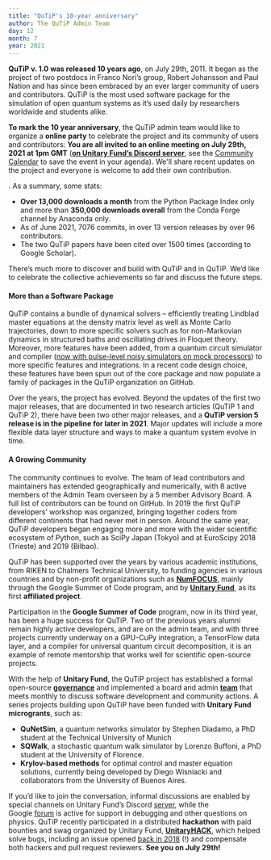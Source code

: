```yaml
---
title: "QuTiP's 10-year anniversary"
author: The QuTiP Admin Team  
day: 12
month: 7
year: 2021
---
```


**QuTiP v. 1.0 was released 10 years ago**, on July 29th, 2011. It began as the project of two postdocs in Franco Nori’s group, Robert Johansson and Paul Nation and has since been embraced by an ever larger community of users and contributors. QuTiP is the most used software package for the simulation of open quantum systems as it’s used daily by researchers worldwide and students alike. 

**To mark the 10 year anniversary**, the QuTiP admin team would like to organize a **online party** to celebrate the project and its community of users and contributors: **You are all invited to an online meeting on July 29th, 2021 at 1pm GMT** ([**on Unitary Fund’s Discord server**](http://discord.unitary.fund/), see the [Community Calendar](https://unitary.fund/talks.html#calendar) to save the event in your agenda). We'll share recent updates on the project and everyone is welcome to add their own contribution. 

. As a summary, some stats:

- **Over 13,000 downloads a month** from the Python Package Index only and more than **350,000 downloads overall** from the Conda Forge channel by Anaconda only. 
- As of June 2021, 7076 commits, in over 13 version releases by over 96 contributors.
- The two QuTiP papers have been cited over 1500 times (according to Google Scholar).

  

There’s much more to discover and build with QuTiP and in QuTiP. We’d like to celebrate the collective achievements so far and discuss the future steps.

#### More than a Software Package 

QuTiP contains a bundle of dynamical solvers – efficiently treating Lindblad master equations at the density matrix level as well as Monte Carlo trajectories, down to more specific solvers such as for non-Markovian dynamics in structured baths and oscillating drives in Floquet theory. Moreover, more features have been added, from a quantum circuit simulator and compiler ([now with pulse-level noisy simulators on mock processors](https://arxiv.org/abs/2105.09902)) to more specific features and integrations. In a recent code design choice, these features have been spun out of the core package and now populate a family of packages in the QuTiP organization on GitHub. 

Over the years, the project has evolved. Beyond the updates of the first two major releases, that are documented in two research articles (QuTiP 1 and QuTiP 2), there have been two other major releases, and a **QuTiP version 5 release is in the pipeline for later in 2021**. Major updates will include a more flexible data layer structure and ways to make a quantum system evolve in time.

#### A Growing Community

The community continues to evolve. The team of lead contributors and maintainers has extended geographically and numerically, with 8 active members of the Admin Team overseen by a 5 member Advisory Board. A full list of contributors can be found on GitHub. In 2019 the first QuTiP developers’ workshop was organized, bringing together coders from different continents that had never met in person. Around the same year, QuTiP developers began engaging more and more with the wider scientific ecosystem of Python, such as SciPy Japan (Tokyo) and at EuroScipy 2018 (Trieste) and 2019 (Bilbao).

QuTiP has been supported over the years by various academic institutions, from RIKEN to Chalmers Technical University, to funding agencies in various countries and by non-profit organizations such as [**NumFOCUS**](https://numfocus.org/), mainly through the Google Summer of Code program, and by [**Unitary Fund**](https://unitary.fund/), as its first **affiliated project**.

Participation in the **Google Summer of Code** program, now in its third year, has been a huge success for QuTiP. Two of the previous years alumni remain highly active developers, and are on the admin team, and with three projects currently underway on a GPU-CuPy integration, a TensorFlow data layer, and a compiler for universal quantum circuit decomposition, it is an example of remote mentorship that works well for scientific open-source projects. 

With the help of **Unitary Fund**, the QuTiP project has established a formal open-source [**governance**](https://github.com/qutip/governance) and implemented a board and admin [**team**](https://qutip.org/devs) that meets monthly to discuss software development and community actions. A series projects building upon QuTiP have been funded with **Unitary Fund microgrants**, such as: 

- **QuNetSim**, a quantum networks simulator by Stephen Diadamo, a PhD student at the Technical University of Munich
- **SQWalk**, a stochastic quantum walk simulator by Lorenzo Buffoni, a PhD student at the University of Florence.
- **Krylov-based methods** for optimal control and master equation solutions, currently being developed by Diego Wisniacki and collaborators from the University of Buenos Aires. 

If you’d like to join the conversation, informal discussions are enabled by special channels on Unitary Fund’s Discord [server](http://discord.unitary.fund/), while the Google [forum](http://discord.unitary.fund/) is active for support in debugging and other questions on physics. QuTiP recently participated in a distributed **hackathon** with paid bounties and swag organized by Unitary Fund, [**UnitaryHACK**](https://unitaryfund.github.io/unitaryhack/participating-projects.html), which helped solve bugs, including an issue opened [back in 2018](https://github.com/qutip/qutip/issues/799) (!) and compensate both hackers and pull request reviewers. **See you on July 29th!**
